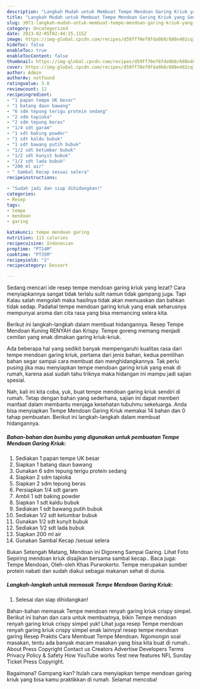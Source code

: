 ```yaml
---
description: "Langkah Mudah untuk Membuat Tempe Mendoan Garing Kriuk yang Sempurna, Buat Buka Puasa Bikin Ngiler"
title: "Langkah Mudah untuk Membuat Tempe Mendoan Garing Kriuk yang Sempurna, Buat Buka Puasa Bikin Ngiler"
slug: 3071-langkah-mudah-untuk-membuat-tempe-mendoan-garing-kriuk-yang-sempurna-buat-buka-puasa-bikin-ngiler
category: Uncategorized
date: 2023-02-05T02:44:25.115Z
image: https://img-global.cpcdn.com/recipes/d59ff70ef8fda9b0/680x482cq70/tempe-mendoan-garing-kriuk-foto-resep-utama.jpg
hideToc: false
enableToc: true
enableTocContent: false
thumbnail: https://img-global.cpcdn.com/recipes/d59ff70ef8fda9b0/680x482cq70/tempe-mendoan-garing-kriuk-foto-resep-utama.jpg
cover: https://img-global.cpcdn.com/recipes/d59ff70ef8fda9b0/680x482cq70/tempe-mendoan-garing-kriuk-foto-resep-utama.jpg
author: Admin
authorAv: notfound
ratingvalue: 3.8
reviewcount: 12
recipeingredient:
- "1 papan tempe UK besar"
- "1 batang daun bawang"
- "6 sdm tepung terigu protein sedang"
- "2 sdm tapioka"
- "2 sdm tepung beras"
- "1/4 sdt garam"
- "1 sdt baking powder"
- "1 sdt kaldu bubuk"
- "1 sdt bawang putih bubuk"
- "1/2 sdt ketumbar bubuk"
- "1/2 sdt kunyit bubuk"
- "1/2 sdt lada bubuk"
- "200 ml air"
- " Sambal Kecap sesuai selera"
recipeinstructions:

- "Sudah jadi dan siap dihidangkan!"
categories:
- Resep
tags:
- tempe
- mendoan
- garing

katakunci: tempe mendoan garing 
nutrition: 113 calories
recipecuisine: Indonesian
preptime: "PT14M"
cooktime: "PT35M"
recipeyield: "2"
recipecategory: Dessert

---
```



Sedang mencari ide resep tempe mendoan garing kriuk yang lezat? Cara menyiapkannya sangat tidak terlalu sulit namun tidak gampang juga. Tapi Kalau salah mengolah maka hasilnya tidak akan memuaskan dan bahkan tidak sedap. Padahal tempe mendoan garing kriuk yang enak seharusnya mempunyai aroma dan cita rasa yang bisa memancing selera kita.


Berikut ini langkah-langkah dalam membuat hidangannya. Resep Tempe Mendoan Kuning RENYAH dan Krispy. Tempe goreng memang menjadi cemilan yang enak dimakan garing kriuk-kriuk.

Ada beberapa hal yang sedikit banyak mempengaruhi kualitas rasa dari tempe mendoan garing kriuk, pertama dari jenis bahan, kedua pemilihan bahan segar sampai cara membuat dan menghidangkannya. Tak perlu pusing jika mau menyiapkan tempe mendoan garing kriuk yang enak di rumah, karena asal sudah tahu triknya maka hidangan ini mampu jadi sajian spesial.


Nah, kali ini kita coba, yuk, buat tempe mendoan garing kriuk sendiri di rumah. Tetap dengan bahan yang sederhana, sajian ini dapat memberi manfaat dalam membantu menjaga kesehatan tubuhmu sekeluarga. Anda bisa menyiapkan Tempe Mendoan Garing Kriuk memakai 14 bahan dan 0 tahap pembuatan. Berikut ini langkah-langkah dalam membuat hidangannya.

<!--inarticleads1-->

##### Bahan-bahan dan bumbu yang digunakan untuk pembuatan Tempe Mendoan Garing Kriuk:

1. Sediakan 1 papan tempe UK besar
1. Siapkan 1 batang daun bawang
1. Gunakan 6 sdm tepung terigu protein sedang
1. Siapkan 2 sdm tapioka
1. Siapkan 2 sdm tepung beras
1. Persiapkan 1/4 sdt garam
1. Ambil 1 sdt baking powder
1. Siapkan 1 sdt kaldu bubuk
1. Sediakan 1 sdt bawang putih bubuk
1. Sediakan 1/2 sdt ketumbar bubuk
1. Gunakan 1/2 sdt kunyit bubuk
1. Sediakan 1/2 sdt lada bubuk
1. Siapkan 200 ml air
1. Gunakan  Sambal Kecap /sesuai selera


Bukan Setengah Matang, Mendoan ini Digoreng Sampai Garing. Lihat Foto Sepiring mendoan kriuk disajikan bersama sambal kecap.. Baca juga: Tempe Mendoan, Oleh-oleh Khas Purwokerto. Tempe merupakan sumber protein nabati dan sudah diakui sebagai makanan sehat di dunia. 

<!--inarticleads2-->

##### Langkah-langkah untuk memasak Tempe Mendoan Garing Kriuk:


1. Selesai dan siap dihidangkan!

Bahan-bahan memasak Tempe mendoan renyah garing kriuk crispy simpel. Berikut ini bahan dan cara untuk membuatnya, bikin Tempe mendoan renyah garing kriuk crispy simpel yuk! Lihat juga resep Tempe mendoan renyah garing kriuk crispy simpel enak lainnya! resep tempe mendoan garing Resep Praktis Cara Membuat Tempe Mendoan. Ngomongin soal masakan, tentu ada banyak macam masakan yang bisa kita buat di rumah.. About Press Copyright Contact us Creators Advertise Developers Terms Privacy Policy &amp; Safety How YouTube works Test new features NFL Sunday Ticket Press Copyright. 

Bagaimana? Gampang kan? Itulah cara menyiapkan tempe mendoan garing kriuk yang bisa kamu praktikkan di rumah. Selamat mencoba!
